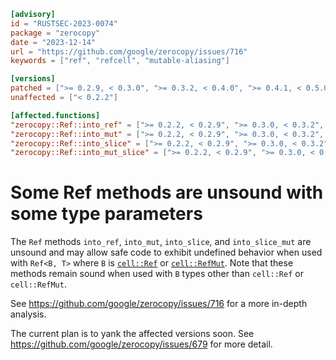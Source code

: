 ```toml
[advisory]
id = "RUSTSEC-2023-0074"
package = "zerocopy"
date = "2023-12-14"
url = "https://github.com/google/zerocopy/issues/716"
keywords = ["ref", "refcell", "mutable-aliasing"]

[versions]
patched = [">= 0.2.9, < 0.3.0", ">= 0.3.2, < 0.4.0", ">= 0.4.1, < 0.5.0", ">= 0.5.2, < 0.6.0", ">= 0.6.6, < 0.7.0", ">= 0.7.31"]
unaffected = ["< 0.2.2"]

[affected.functions]
"zerocopy::Ref::into_ref" = [">= 0.2.2, < 0.2.9", ">= 0.3.0, < 0.3.2", ">= 0.4.0, < 0.4.1", ">= 0.5.0, < 0.5.2", ">= 0.6.0, < 0.6.6", ">= 0.7.0, < 0.7.31"]
"zerocopy::Ref::into_mut" = [">= 0.2.2, < 0.2.9", ">= 0.3.0, < 0.3.2", ">= 0.4.0, < 0.4.1", ">= 0.5.0, < 0.5.2", ">= 0.6.0, < 0.6.6", ">= 0.7.0, < 0.7.31"]
"zerocopy::Ref::into_slice" = [">= 0.2.2, < 0.2.9", ">= 0.3.0, < 0.3.2", ">= 0.4.0, < 0.4.1", ">= 0.5.0, < 0.5.2", ">= 0.6.0, < 0.6.6", ">= 0.7.0, < 0.7.31"]
"zerocopy::Ref::into_mut_slice" = [">= 0.2.2, < 0.2.9", ">= 0.3.0, < 0.3.2", ">= 0.4.0, < 0.4.1", ">= 0.5.0, < 0.5.2", ">= 0.6.0, < 0.6.6", ">= 0.7.0, < 0.7.31"]
```

# Some Ref methods are unsound with some type parameters

The `Ref` methods `into_ref`, `into_mut`, `into_slice`, and `into_slice_mut` are unsound
and may allow safe code to exhibit undefined behavior when used with `Ref<B, T>` where `B`
is [`cell::Ref`](https://doc.rust-lang.org/core/cell/struct.Ref.html) or
[`cell::RefMut`](https://doc.rust-lang.org/core/cell/struct.RefMut.html). Note that these
methods remain sound when used with `B` types other than `cell::Ref` or `cell::RefMut`.

See https://github.com/google/zerocopy/issues/716 for a more in-depth analysis.

The current plan is to yank the affected versions soon. See
https://github.com/google/zerocopy/issues/679 for more detail.
